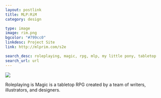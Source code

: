 ```yaml
---
layout: postlink
title: MLP:RiM
category: design

type: image
image: rim.png
bgcolor: "#799cc0"
linkdesc: Project Site
link: http://mlprim.com/s2e

search_desc: roleplaying, magic, rpg, mlp, my little pony, tabletop
search_url: url
---
```


<a class="post image" style="background-color: {{ page.bgcolor }};" href="{{ page.link }}"><img src="/img/post/{{ page.image }}" /></a>

Roleplaying is Magic is a tabletop RPG created by a team of writers, illustrators, and designers.